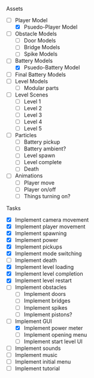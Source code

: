 Assets
* [ ] Player Model
	 * [x] Psuedo-Player Model
* [ ] Obstacle Models
	* [ ] Door Models
	* [ ] Bridge Models
	* [ ] Spike Models
* [ ] Battery Models
	* [x] Psuedo-Battery Model
* [ ] Final Battery Models
* [ ] Level Models
	* [ ] Modular parts
* [ ] Level Scenes
	* [ ] Level 1
	* [ ] Level 2
	* [ ] Level 3
	* [ ] Level 4
	* [ ] Level 5
* [ ] Particles
	* [ ] Battery pickup
	* [ ] Battery ambient?
	* [ ] Level spawn
	* [ ] Level complete
	* [ ] Death
* [ ] Animations
	* [ ] Player move
	* [ ] Player on/off
	* [ ] Things turning on?

Tasks
* [x] Implement camera movement
* [x] Implement player movement
* [x] Implement spawning
* [x] Implement power
* [x] Implement pickups
* [x] Implement mode switching
* [ ] Implement death
* [x] Implement level loading
* [x] Implement level completion
* [x] Implement level restart
* [ ] Implement obstacles
	* [ ] Implement doors
	* [ ] Implement bridges
	* [ ] Implement spikes
	* [ ] Implement pistons?
* [ ] Implement GUI
	* [x] Implement power meter
	* [ ] Implement opening menu
	* [ ] Implement start level UI
* [ ] Implement sounds
* [ ] Implement music
* [ ] Implement initial menu
* [ ] Implement tutorial
